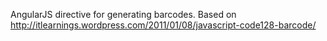 AngularJS directive for generating barcodes. Based on http://itlearnings.wordpress.com/2011/01/08/javascript-code128-barcode/
